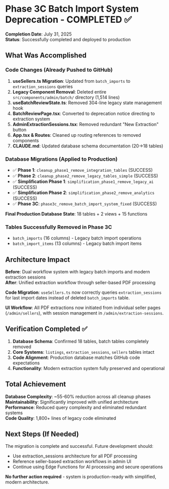 # Phase 3C Batch Import System Deprecation - COMPLETED ✅

**Completion Date**: July 31, 2025  
**Status**: Successfully completed and deployed to production

## What Was Accomplished

### Code Changes (Already Pushed to GitHub)
1. **useSellers.ts Migration**: Updated from `batch_imports` to `extraction_sessions` queries
2. **Legacy Component Removal**: Deleted entire `src/components/admin/batch/` directory (1,514 lines)
3. **useBatchReviewState.ts**: Removed 304-line legacy state management hook
4. **BatchReviewPage.tsx**: Converted to deprecation notice directing to extraction system
5. **AdminExtractionSessions.tsx**: Removed redundant "New Extraction" button
6. **App.tsx & Routes**: Cleaned up routing references to removed components
7. **CLAUDE.md**: Updated database schema documentation (20→18 tables)

### Database Migrations (Applied to Production)
- ✅ **Phase 1**: `cleanup_phase1_remove_integration_tables` (SUCCESS)
- ✅ **Phase 2**: `cleanup_phase2_remove_legacy_tables_simple` (SUCCESS)  
- ✅ **Simplification Phase 1**: `simplification_phase1_remove_legacy_ai` (SUCCESS)
- ✅ **Simplification Phase 2**: `simplification_phase2_remove_analytics` (SUCCESS)
- ✅ **Phase 3C**: `phase3c_remove_batch_import_system_fixed` (SUCCESS)

**Final Production Database State**: 18 tables + 2 views + 15 functions

### Tables Successfully Removed in Phase 3C
- `batch_imports` (16 columns) - Legacy batch import operations
- `batch_import_items` (13 columns) - Legacy batch import items

## Architecture Impact

**Before**: Dual workflow system with legacy batch imports and modern extraction sessions  
**After**: Unified extraction workflow through seller-based PDF processing

**Code Migration**: `useSellers.ts` now correctly queries `extraction_sessions` for last import dates instead of deleted `batch_imports` table.

**UI Workflow**: All PDF extractions now initiated from individual seller pages (`/admin/sellers`), with session management in `/admin/extraction-sessions`.

## Verification Completed ✅

1. **Database Schema**: Confirmed 18 tables, batch tables completely removed
2. **Core Systems**: `listings`, `extraction_sessions`, `sellers` tables intact
3. **Code Alignment**: Production database matches GitHub code expectations
4. **Functionality**: Modern extraction system fully preserved and operational

## Total Achievement

**Database Complexity**: ~55-60% reduction across all cleanup phases  
**Maintainability**: Significantly improved with unified architecture  
**Performance**: Reduced query complexity and eliminated redundant systems  
**Code Quality**: 1,800+ lines of legacy code eliminated

## Next Steps (If Needed)

The migration is complete and successful. Future development should:
- Use extraction_sessions architecture for all PDF processing
- Reference seller-based extraction workflows in admin UI
- Continue using Edge Functions for AI processing and secure operations

**No further action required** - system is production-ready with simplified, modern architecture.